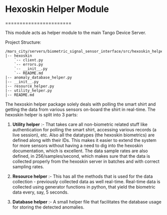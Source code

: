 # Hexoskin Helper Module
=======================


This module acts as helper module to the main Tango Device Server.


Project Structure:

```
/mars_city/servers/biometric_signal_sensor_interface/src/hexoskin_helper
|-- hexoskin
    `-- client.py
    `-- errors.py
    `-- __init__.py
    `-- README.md
|-- anomaly_database_helper.py
|-- __init__.py
|-- resource_helper.py
|-- utility_helper.py
|-- README.md

```

The hexoskin helper package solely deals with polling the smart shirt and getting the data from various sensors on-board the shirt in real-time.
The hexoskin helper is split into 3 parts:

 1. **Utility helper** :- That takes care all non-biometric related stuff like authentication for polling the smart shirt, accessing various records (a live session), etc. Also all the datatypes (the hexoskin biometrics) are defined along with their IDs. This makes it easier to extend the system for more sensors without having a need to dig into the hexoskin documentation, which is excellent.
    The data sample rates are also defined, in 256/samples/second, which makes sure that the data is collected properly from the hexoskin server in batches and with correct sampling rates.
    
   
 2. **Resource helper** :-  This has all the methods that is used for the data collection - previously collected data as well real-time. Real-time data is collected using generator functions in python, that yield the biometric data every, say, 5 seconds.
 3. **Database helper** :-  A small helper file that facilitates the database usage for storing the detected anomalies. 

